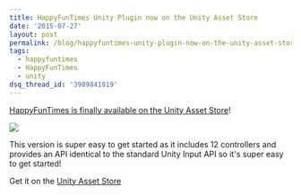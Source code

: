 ```yaml
---
title: HappyFunTimes Unity Plugin now on the Unity Asset Store
date: '2015-07-27'
layout: post
permalink: /blog/happyfuntimes-unity-plugin-now-on-the-unity-asset-store/
tags:
  - happyfuntimes
  - HappyFunTimes
  - unity
dsq_thread_id: '3989841819'
---
```

[HappyFunTimes is finally available on the Unity Asset Store](http://assetstore.unity3d.com/en/#!/content/19668)!

<a href="http://assetstore.unity3d.com/en/#!/content/19668"><img src="/blog/images/unity-asset-store.png" /></a>

This version is super easy to get started as it includes 12 controllers and
provides an API identical to the standard Unity Input API so it's super easy to
get started!

Get it on the [Unity Asset Store](http://assetstore.unity3d.com/en/#!/content/19668)